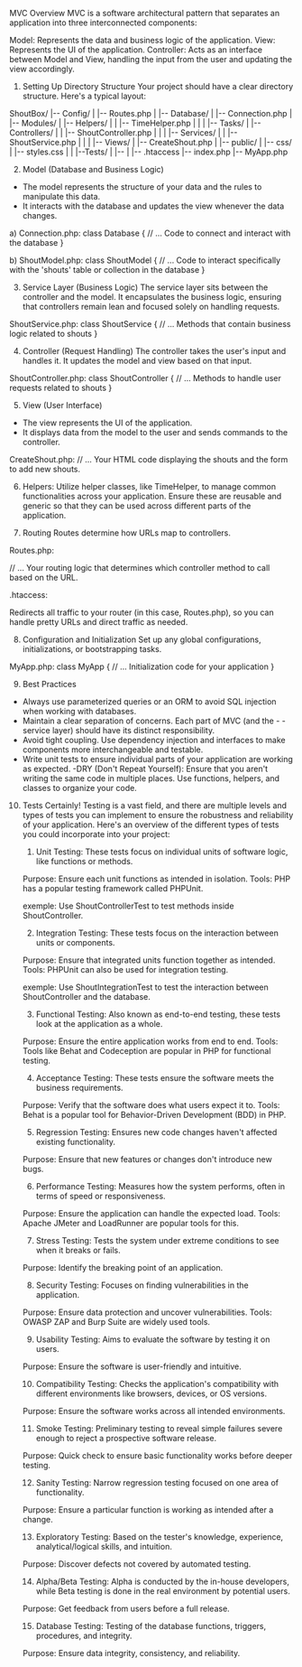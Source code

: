 MVC Overview
MVC is a software architectural pattern that separates an application into three interconnected components:

Model: Represents the data and business logic of the application.
View: Represents the UI of the application.
Controller: Acts as an interface between Model and View, handling the input from the user and updating the view accordingly.


1. Setting Up Directory Structure
Your project should have a clear directory structure. Here's a typical layout:

ShoutBox/
|-- Config/
|   |-- Routes.php
|
|-- Database/
|   |-- Connection.php
|
|-- Modules/
|   |-- Helpers/
|   |   |-- TimeHelper.php
|   |
|   |-- Tasks/
|       |-- Controllers/
|       |   |-- ShoutController.php
|       |
|       |-- Services/
|       |   |-- ShoutService.php
|       |
|       |-- Views/
|           |-- CreateShout.php
|
|-- public/
|   |-- css/
|       |-- styles.css
|
|
|--Tests/
|  |--
|
|-- .htaccess
|-- index.php
|-- MyApp.php


2. Model (Database and Business Logic)
- The model represents the structure of your data and the rules to manipulate this data.
- It interacts with the database and updates the view whenever the data changes.

a) Connection.php:
class Database {
    // ... Code to connect and interact with the database
}

b) ShoutModel.php:
class ShoutModel {
    // ... Code to interact specifically with the 'shouts' table or collection in the database
}

3. Service Layer (Business Logic)
The service layer sits between the controller and the model. It encapsulates the business logic, ensuring that controllers remain lean and focused solely on handling requests.

ShoutService.php:
class ShoutService {
    // ... Methods that contain business logic related to shouts
}


4. Controller (Request Handling)
The controller takes the user's input and handles it. It updates the model and view based on that input.

ShoutController.php:
class ShoutController {
    // ... Methods to handle user requests related to shouts
}

5. View (User Interface)
- The view represents the UI of the application.
- It displays data from the model to the user and sends commands to the controller.

CreateShout.php:
// ... Your HTML code displaying the shouts and the form to add new shouts.

6. Helpers:
Utilize helper classes, like TimeHelper, to manage common functionalities across your application.
Ensure these are reusable and generic so that they can be used across different parts of the application.

7. Routing
Routes determine how URLs map to controllers.

Routes.php:

// ... Your routing logic that determines which controller method to call based on the URL.


.htaccess:

Redirects all traffic to your router (in this case, Routes.php), so you can handle pretty URLs and direct traffic as needed.


8. Configuration and Initialization
Set up any global configurations, initializations, or bootstrapping tasks.

MyApp.php:
class MyApp {
    // ... Initialization code for your application
}


9. Best Practices
- Always use parameterized queries or an ORM to avoid SQL injection when working with databases.
- Maintain a clear separation of concerns. Each part of MVC (and the - - service layer) should have its distinct responsibility.
- Avoid tight coupling. Use dependency injection and interfaces to make components more interchangeable and testable.
- Write unit tests to ensure individual parts of your application are working as expected.
-DRY (Don't Repeat Yourself): Ensure that you aren't writing the same code in multiple places. Use functions, helpers, and classes to organize your code.

10. Tests
Certainly! Testing is a vast field, and there are multiple levels and types of tests you can implement to ensure the robustness and reliability of your application. Here's an overview of the different types of tests you could incorporate into your project:

    1. Unit Testing:
    These tests focus on individual units of software logic, like functions or methods.

    Purpose: Ensure each unit functions as intended in isolation.
    Tools: PHP has a popular testing framework called PHPUnit.

    exemple: Use ShoutControllerTest to test methods inside ShoutController.


    2. Integration Testing:
    These tests focus on the interaction between units or components.

    Purpose: Ensure that integrated units function together as intended.
    Tools: PHPUnit can also be used for integration testing.

     exemple: Use ShoutIntegrationTest to test the interaction between ShoutController and the database.

    3. Functional Testing:
    Also known as end-to-end testing, these tests look at the application as a whole.

    Purpose: Ensure the entire application works from end to end.
    Tools: Tools like Behat and Codeception are popular in PHP for functional testing.


    4. Acceptance Testing:
    These tests ensure the software meets the business requirements.

    Purpose: Verify that the software does what users expect it to.
    Tools: Behat is a popular tool for Behavior-Driven Development (BDD) in PHP.


    5. Regression Testing:
    Ensures new code changes haven't affected existing functionality.

    Purpose: Ensure that new features or changes don't introduce new bugs.


    6. Performance Testing:
    Measures how the system performs, often in terms of speed or responsiveness.

    Purpose: Ensure the application can handle the expected load.
    Tools: Apache JMeter and LoadRunner are popular tools for this.


    7. Stress Testing:
    Tests the system under extreme conditions to see when it breaks or fails.

    Purpose: Identify the breaking point of an application.


    8. Security Testing:
    Focuses on finding vulnerabilities in the application.

    Purpose: Ensure data protection and uncover vulnerabilities.
    Tools: OWASP ZAP and Burp Suite are widely used tools.


    9. Usability Testing:
    Aims to evaluate the software by testing it on users.

    Purpose: Ensure the software is user-friendly and intuitive.


    10. Compatibility Testing:
    Checks the application's compatibility with different environments like browsers, devices, or OS versions.

    Purpose: Ensure the software works across all intended environments.


    11. Smoke Testing:
    Preliminary testing to reveal simple failures severe enough to reject a prospective software release.

    Purpose: Quick check to ensure basic functionality works before deeper testing.


    12. Sanity Testing:
    Narrow regression testing focused on one area of functionality.

    Purpose: Ensure a particular function is working as intended after a change.


    13. Exploratory Testing:
    Based on the tester's knowledge, experience, analytical/logical skills, and intuition.

    Purpose: Discover defects not covered by automated testing.


    14. Alpha/Beta Testing:
    Alpha is conducted by the in-house developers, while Beta testing is done in the real environment by potential users.

    Purpose: Get feedback from users before a full release.


    15. Database Testing:
    Testing of the database functions, triggers, procedures, and integrity.

    Purpose: Ensure data integrity, consistency, and reliability.